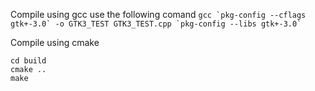 Compile using gcc use the following comand
``` gcc `pkg-config --cflags gtk+-3.0` -o GTK3_TEST GTK3_TEST.cpp `pkg-config --libs gtk+-3.0` ```

Compile using cmake
```
cd build
cmake ..
make
```
